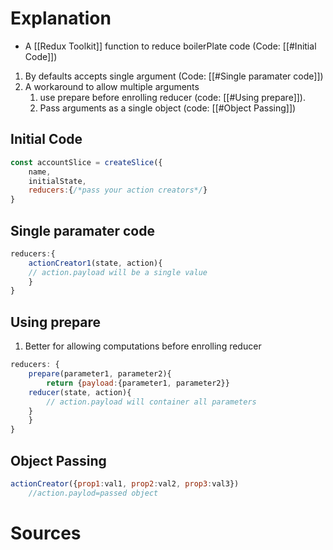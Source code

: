 # Explanation
- A [[Redux Toolkit]] function to reduce boilerPlate code (Code: [[#Initial Code]])
1. By defaults accepts single argument (Code: [[#Single paramater code]])
2. A workaround to allow multiple arguments
	1. use prepare before enrolling reducer (code: [[#Using prepare]]).
	2. Pass arguments as a single object (code: [[#Object Passing]])
## Initial Code
```js
const accountSlice = createSlice({
	name,
	initialState,
	reducers:{/*pass your action creators*/}
}
```

## Single paramater code
```js
reducers:{
	actionCreator1(state, action){
	// action.payload will be a single value
	}
}
```

## Using prepare
1. Better for allowing computations before enrolling reducer
```js
reducers: {
	prepare(parameter1, parameter2){
		return {payload:{parameter1, parameter2}}
	reducer(state, action){
		// action.payload will container all parameters
	}
	}
}
```

## Object Passing
```js
actionCreator({prop1:val1, prop2:val2, prop3:val3})
	//action.paylod=passed object
```

# Sources
